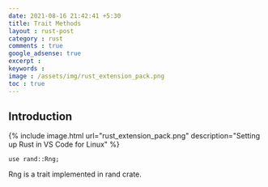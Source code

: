 ```yaml
---
date: 2021-08-16 21:42:41 +5:30
title: Trait Methods
layout : rust-post
category : rust
comments : true
google_adsense: true
excerpt : 
keywords : 
image : /assets/img/rust_extension_pack.png
toc : true
---
```

## Introduction


{% include image.html url="rust_extension_pack.png" description="Setting up Rust in VS Code for Linux" %}

`use rand::Rng;`

Rng is a trait implemented in rand crate.
